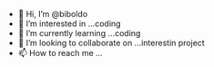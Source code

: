 - 👋 Hi, I’m @biboldo
- 👀 I’m interested in ...coding
- 🌱 I’m currently learning ...coding
- 💞️ I’m looking to collaborate on ...interestin project
- 📫 How to reach me ...

<!---
biboldo/biboldo is a ✨ special ✨ repository because its `README.md` (this file) appears on your GitHub profile.
You can click the Preview link to take a look at your changes.
--->

